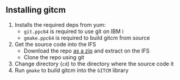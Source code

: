 ## Installing gitcm

1. Installs the required deps from yum:
   * `git.ppc64` is required to use git on IBM i
   * `gmake.ppc64` is required to build gitcm from source
3. Get the source code into the IFS
   * Download the repo [as a zip](https://github.com/worksofliam/gitcm/archive/refs/heads/main.zip) and extract on the IFS
   * Clone the repo using git
4. Change directory (`cd`) to the directory where the source code it
5. Run `gmake` to build gitcm into the `GITCM` library
